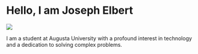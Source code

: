 # Hello, I am Joseph Elbert
<a href="https://www.linkedin.com/in/joseph-elbert-92a6141b9/"><img src="https://img.shields.io/badge/-LinkedIn-0072b1?&style=for-the-badge&logo=linkedin&logoColor=white" /></a>

I am a student at Augusta University with a profound interest in technology and a dedication to solving complex problems.
<!---
## Objective

## Skills

## Tools

### Network

### Endpoint

### SIEM

## Certifications

## Projects
-->

